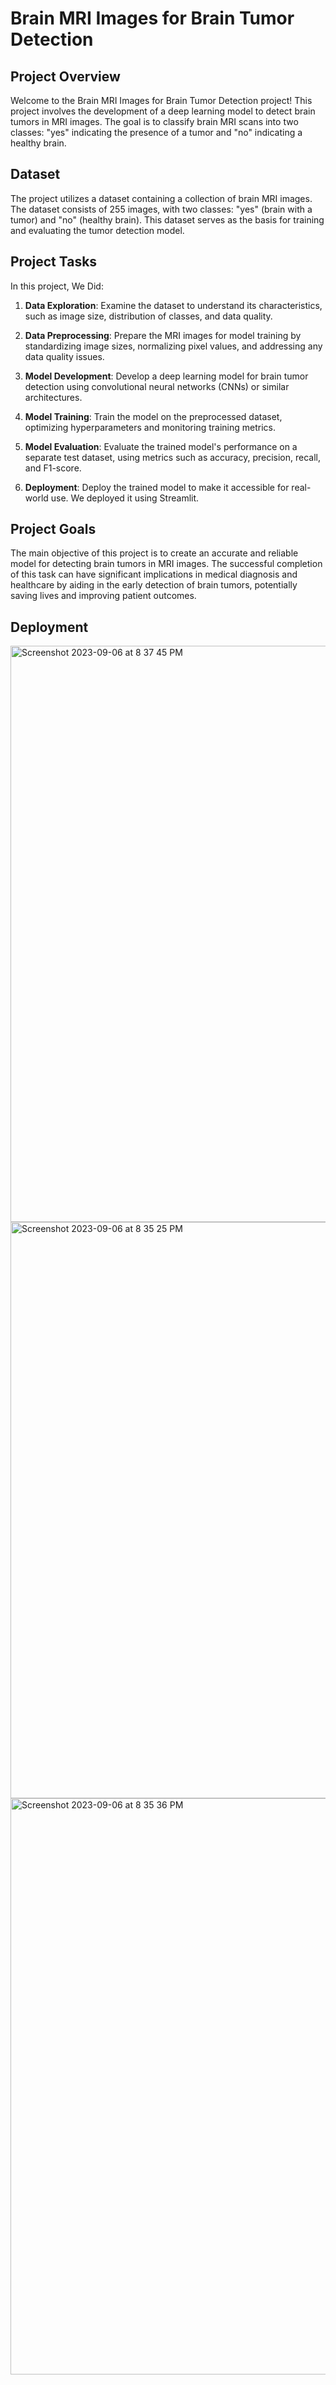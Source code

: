 # Brain MRI Images for Brain Tumor Detection

## Project Overview

Welcome to the Brain MRI Images for Brain Tumor Detection project! This project involves the development of a deep learning model to detect brain tumors in MRI images. The goal is to classify brain MRI scans into two classes: "yes" indicating the presence of a tumor and "no" indicating a healthy brain.

## Dataset

The project utilizes a dataset containing a collection of brain MRI images. The dataset consists of 255 images, with two classes: "yes" (brain with a tumor) and "no" (healthy brain). This dataset serves as the basis for training and evaluating the tumor detection model.

## Project Tasks

In this project, We Did:

1. **Data Exploration**: Examine the dataset to understand its characteristics, such as image size, distribution of classes, and data quality.

2. **Data Preprocessing**: Prepare the MRI images for model training by standardizing image sizes, normalizing pixel values, and addressing any data quality issues.

3. **Model Development**: Develop a deep learning model for brain tumor detection using convolutional neural networks (CNNs) or similar architectures.

4. **Model Training**: Train the model on the preprocessed dataset, optimizing hyperparameters and monitoring training metrics.

5. **Model Evaluation**: Evaluate the trained model's performance on a separate test dataset, using metrics such as accuracy, precision, recall, and F1-score.

6. **Deployment**: Deploy the trained model to make it accessible for real-world use. We deployed it using Streamlit.


## Project Goals

The main objective of this project is to create an accurate and reliable model for detecting brain tumors in MRI images. The successful completion of this task can have significant implications in medical diagnosis and healthcare by aiding in the early detection of brain tumors, potentially saving lives and improving patient outcomes.

## Deployment

<img width="922" alt="Screenshot 2023-09-06 at 8 37 45 PM" src="https://github.com/haabiba-alaa/Brain-Tumor-Detection/assets/113467065/0a305f1f-3c42-4f81-a3a7-ea6b66e1d939">
<img width="922" alt="Screenshot 2023-09-06 at 8 35 25 PM" src="https://github.com/haabiba-alaa/Brain-Tumor-Detection/assets/113467065/b55eccbc-54f1-4f65-b2a9-f3a56c1a4abe">
<img width="922" alt="Screenshot 2023-09-06 at 8 35 36 PM" src="https://github.com/haabiba-alaa/Brain-Tumor-Detection/assets/113467065/1b636bcd-9bc8-491a-a9ee-83276952dcc7">



